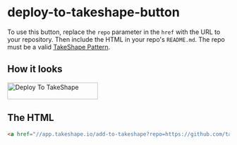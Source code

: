 # deploy-to-takeshape-button

To use this button, replace the `repo` parameter in the `href` with the URL to your repository. Then include the HTML in your repo's `README.md`. The repo must be a valid [TakeShape Pattern](https://www.takeshape.io/docs/patterns/).

## How it looks

<a href="//app.takeshape.io/add-to-takeshape?repo=https://github.com/takeshape/takeshape-samples/tree/master/shape-books"><img alt="Deploy To TakeShape" src="https://images.takeshape.io/2cccc825-70be-431c-9ba0-10ab38ecd3a7/dev/8e2f7bda-0e08-4ede-a546-6df59be6a8bb/Deploy%20to%20TakeShape%402x.png?auto=format%2Ccompress" width=205 height=38></a>

## The HTML

```html
<a href="//app.takeshape.io/add-to-takeshape?repo=https://github.com/takeshape/takeshape-samples/tree/master/shape-books"><img alt="Deploy To TakeShape" src="https://images.takeshape.io/2cccc825-70be-431c-9ba0-10ab38ecd3a7/dev/8e2f7bda-0e08-4ede-a546-6df59be6a8bb/Deploy%20to%20TakeShape%402x.png?auto=format%2Ccompress" width=205 height=38></a>
```

